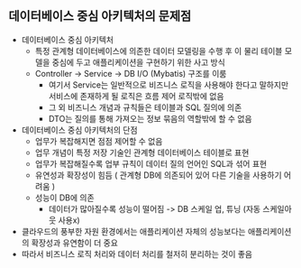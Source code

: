 ## 데이터베이스 중심 아키텍처의 문제점

* 데이터베이스 중심 아키텍처
  * 특정 관계형 데이터베이스에 의존한 데이터 모델링을 수행 후 이 물리 테이블 모델을 중심에 두고 애플리케이션을 구현하기 위한 사고 방식
  * Controller -> Service -> DB I/O (Mybatis) 구조를 이룸
    * 여기서 Service는 일반적으로 비즈니스 로직을 사용해야 한다고 말하지만 서비스에 존재하게 될 로직은 흐름 제어 로직밖에 없음
    * 그 외 비즈니스 개념과 규칙들은 테이블과 SQL 질의에 의존
    * DTO는 질의를 통해 가져오는 정보 묶음의 역할밖에 할 수 없음
* 데이터베이스 중심 아키텍처의 단점
  * 업무가 복잡해지면 점점 제어할 수 없음
  * 업무 개념이 특정 저장 기술인 관계형 데이터베이스 테이블로 표현
  * 업무가 복잡해질수록 업부 규칙이 데이터 질의 언어인 SQL과 섞어 표현
  * 유연성과 확장성이 힘듬 ( 관계형 DB에 의존되어 있어 다른 기술을 사용하기 어려움 )
  * 성능이 DB에 의존
    * 데이터가 많아질수록 성능이 떨어짐 -> DB 스케일 업, 튜닝 (자동 스케일아웃 사용x)
* 클라우드의 풍부한 자원 환경에서는 애플리케이션 자체의 성능보다는 애플리케이션의 확장성과 유연함이 더 중요
* 따라서 비즈니스 로직 처리와 데이터 처리를 철저히 분리하는 것이 좋음